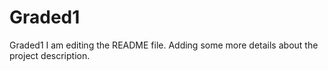 # Graded1
Graded1
I am editing the README file. Adding some more details about the project description.
